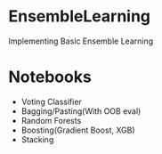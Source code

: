 # EnsembleLearning
Implementing Basic Ensemble Learning


# Notebooks
* Voting Classifier 
* Bagging/Pasting(With OOB eval)
* Random Forests
* Boosting(Gradient Boost, XGB)
* Stacking
